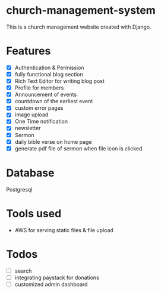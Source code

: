 # church-management-system
This is a church management website created with Django.

# Features
- [x] Authentication & Permission
- [x] fully functional blog section
- [x] Rich Text Editor for writing blog post
- [x] Profile for members
- [x] Announcement of events
- [x] countdown of the earliest event
- [x] custom error pages 
- [x] image upload
- [x] One Time notification
- [x] newsletter
- [x] Sermon
- [x] daily bible verse on home page
- [x] generate pdf file of sermon when file icon is clicked

# Database
Postgresql

# Tools used
- AWS for serving static files & file upload

# Todos
- [ ] search
- [ ] integrating paystack for donations
- [ ] customized admin dashboard
